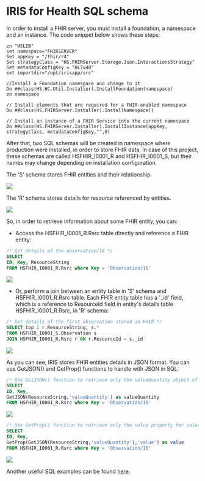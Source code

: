 # IRIS for Health SQL schema

In order to install a FHIR server, you must install a foundation, a namespace and an instance. The code snippet below shows these steps:

``` objectscript
zn "HSLIB"
set namespace="FHIRSERVER"
Set appKey = "/fhir/r4"
Set strategyClass = "HS.FHIRServer.Storage.Json.InteractionsStrategy"
Set metadataConfigKey = "HL7v40"
set importdir="/opt/irisapp/src"

//Install a Foundation namespace and change to it
Do ##class(HS.HC.Util.Installer).InstallFoundation(namespace)
zn namespace

// Install elements that are required for a FHIR-enabled namespace
Do ##class(HS.FHIRServer.Installer).InstallNamespace()

// Install an instance of a FHIR Service into the current namespace
Do ##class(HS.FHIRServer.Installer).InstallInstance(appKey, strategyClass, metadataConfigKey,"",0)
```

After that, two SQL schemas will be created in namespace where production were installed, in order to store FHIR data. In case of this project, these schemas are called HSFHIR_I0001_R and HSFHIR_I0001_S, but their names may change depending on installation configuration.

The 'S' schema stores FHIR entities and their relationship.

<img src="https://raw.githubusercontent.com/jrpereirajr/iris-fhir-analytics/power-bi-01/img/chrome_wFvK7ooyoF.png"></img>

The 'R' schema stores details for resource referenced by entities.

<img src="https://raw.githubusercontent.com/jrpereirajr/iris-fhir-analytics/power-bi-01/img/chrome_sXFZJDAUj3.png"></img>

So, in order to retrieve information about some FHIR entity, you can:

* Access the HSFHIR_I0001_R.Rsrc table directly and reference a FHIR entity:

``` sql
/* Get details of the observation/16 */
SELECT 
ID, Key, ResourceString
FROM HSFHIR_I0001_R.Rsrc where Key = 'Observation/16'
```
<img src="https://raw.githubusercontent.com/jrpereirajr/iris-fhir-analytics/power-bi-01/img/chrome_GeKFyKxgsA.png"></img>

* Or, perform a join between an entity table in 'S' schema and HSFHIR_I0001_R.Rsrc table. Each FHIR entity table has a '_id' field, which is a reference to ResourceId field in entity's details table HSFHIR_I0001_R.Rsrc, in 'R' schema:

``` sql
/* Get details of the first observation stored in FHIR */
SELECT top 1 r.ResourceString, s.*
FROM HSFHIR_I0001_S.Observation s 
JOIN HSFHIR_I0001_R.Rsrc r ON r.ResourceId = s._id
```
<img src="https://raw.githubusercontent.com/jrpereirajr/iris-fhir-analytics/power-bi-01/img/chrome_dX58BZ1nK4.png"></img>

As you can see, IRIS stores FHIR entities details in JSON format. You can use GetJSON() and GetProp() functions to handle with JSON in SQL:

``` sql
/* Use GetJSON() function to retrieve only the valueQuantity object of whole JSON object for observation/16 */
SELECT 
ID, Key, 
GetJSON(ResourceString,'valueQuantity') as valueQuantity
FROM HSFHIR_I0001_R.Rsrc where Key = 'Observation/16'
```
<img src="https://raw.githubusercontent.com/jrpereirajr/iris-fhir-analytics/power-bi-01/img/chrome_Yppv96mVwC.png"></img>

``` sql
/* Use GetProp() function to retrieve only the value property for valueQuantity object for observation/16 */
SELECT 
ID, Key, 
GetProp(GetJSON(ResourceString,'valueQuantity'),'value') as value
FROM HSFHIR_I0001_R.Rsrc where Key = 'Observation/16'
```
<img src="https://raw.githubusercontent.com/jrpereirajr/iris-fhir-analytics/power-bi-01/img/chrome_1DvEDXHXAj.png"></img>

Another useful SQL examples can be found [here](../misc/sql/example.sql).